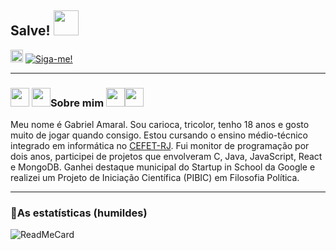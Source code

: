 ## Salve! <img src="https://media.giphy.com/media/XuL4Zlq33sCTC/giphy.gif" width="40" height="40" />

[<img src="https://www.flaticon.com/svg/static/icons/svg/561/561127.svg" width="20" height="20" />](mailto:gabriel.amaral@aluno.cefet-rj.br)
[<img src="https://img.shields.io/github/followers/amaral220x?label=follow&style=social" title="Siga-me!" />](https://github.com/amaral220x) 

---

### <img src="https://images.emojiterra.com/openmoji/v12.2/512px/1f1ed-1f1fa.png" width="30" height="30" /> <img src="https://images.emojiterra.com/twitter/v13.0/512px/1f579.png" width="30" height="30"/>Sobre mim <img src="https://images.emojiterra.com/twitter/v13.0/512px/1f579.png" width="30" height="30"/><img src="https://images.emojiterra.com/openmoji/v12.2/512px/1f1ed-1f1fa.png" width="30" height="30"/>
Meu nome é Gabriel Amaral. Sou carioca, tricolor, tenho 18 anos e gosto muito de jogar quando consigo. Estou cursando o ensino médio-técnico integrado em informática no [CEFET-RJ](http://eic.cefet-rj.br/). Fui monitor de programação por dois anos, participei de projetos que envolveram C, Java, JavaScript, React e MongoDB. Ganhei destaque municipal do Startup in School da Google e realizei um Projeto de Iniciação Científica (PIBIC) em Filosofia Política. 

---

### 🎇As estatísticas (humildes)  

![ReadMeCard](https://github-readme-stats.vercel.app/api?username=amaral220x&hide=issues&count_private=TRUE)
